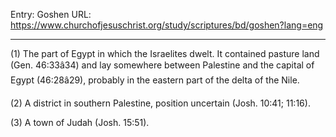 Entry: Goshen
URL: https://www.churchofjesuschrist.org/study/scriptures/bd/goshen?lang=eng

---

(1) The part of Egypt in which the Israelites dwelt. It contained pasture land (Gen. 46:33â34) and lay somewhere between Palestine and the capital of Egypt (46:28â29), probably in the eastern part of the delta of the Nile.

(2) A district in southern Palestine, position uncertain (Josh. 10:41; 11:16).

(3) A town of Judah (Josh. 15:51).

